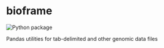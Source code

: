 # bioframe

![Python package](https://github.com/mirnylab/bioframe/workflows/Python%20package/badge.svg)

Pandas utilities for tab-delimited and other genomic data files
